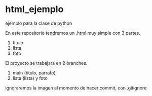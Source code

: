 # html_ejemplo
 ejemplo para la clase de python

En este repositorio tendremos un .html muy simple con 3 partes.
1. titulo
2. lista
3. foto

El proyecto se trabajara en 2 branches. 
1. main (titulo, parrafo)
2. lista (lista) y foto

ignoraremos la imagen al momento de hacer commit, con .gitignore